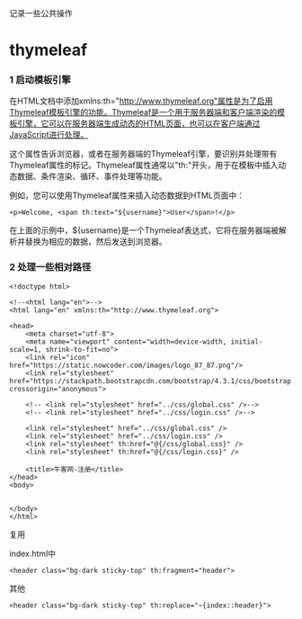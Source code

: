
记录一些公共操作

# thymeleaf
### 1 启动模板引擎
在HTML文档中添加xmlns:th="http://www.thymeleaf.org"属性是为了启用Thymeleaf模板引擎的功能。Thymeleaf是一个用于服务器端和客户端渲染的模板引擎，它可以在服务器端生成动态的HTML页面，也可以在客户端通过JavaScript进行处理。

这个属性告诉浏览器，或者在服务器端的Thymeleaf引擎，要识别并处理带有Thymeleaf属性的标记。Thymeleaf属性通常以"th:"开头，用于在模板中插入动态数据、条件渲染、循环、事件处理等功能。

例如，您可以使用Thymeleaf属性来插入动态数据到HTML页面中：
```
<p>Welcome, <span th:text="${username}">User</span>!</p>
```
在上面的示例中，${username}是一个Thymeleaf表达式，它将在服务器端被解析并替换为相应的数据，然后发送到浏览器。
### 2 处理一些相对路径
```
<!doctype html>

<!--<html lang="en">-->
<html lang="en" xmlns:th="http://www.thymeleaf.org">

<head>
	<meta charset="utf-8">
	<meta name="viewport" content="width=device-width, initial-scale=1, shrink-to-fit=no">
	<link rel="icon" href="https://static.nowcoder.com/images/logo_87_87.png"/>
	<link rel="stylesheet" href="https://stackpath.bootstrapcdn.com/bootstrap/4.3.1/css/bootstrap.min.css" crossorigin="anonymous">

    <!-- <link rel="stylesheet" href="../css/global.css" />-->
    <!-- <link rel="stylesheet" href="../css/login.css" />-->

	<link rel="stylesheet" href="../css/global.css" />
	<link rel="stylesheet" href="../css/login.css" />
    <link rel="stylesheet" th:href="@{/css/global.css}" />
	<link rel="stylesheet" th:href="@{/css/login.css}" />

	<title>牛客网-注册</title>
</head>
<body>


</body>
</html>

```

复用

index.html中

	<header class="bg-dark sticky-top" th:fragment="header">

其他
    
    <header class="bg-dark sticky-top" th:replace="~{index::header}">


